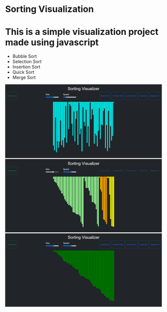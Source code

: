 # Sorting Visualization
# This is a simple visualization project made using javascript 
- Bubble Sort 
- Selection Sort
- Insertion Sort
- Quick Sort
- Merge Sort





<img src="img/img1.png"> <br/>
<img src="img/img2.png"> <br/>
<img src="img/img3.png"> <br/>
